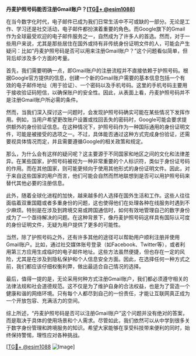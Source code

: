 **丹麦护照号码能否注册Gmail账户？[[TG💪+ @esim1088](https://t.me/s/esim1088)]**

在当今数字化时代，电子邮件已成为我们日常生活中不可或缺的一部分。无论是工作、学习还是社交活动，电子邮件都扮演着重要的角色。而Google旗下的Gmail作为全球最受欢迎的电子邮件服务之一，自然成为了许多人的首选。然而，对于一些用户来说，尤其是那些居住在国外或持有非传统身份证明文件的人，可能会产生疑问：比如“丹麦护照号码是否可以用来注册Gmail账户？”这个问题看似简单，但背后却涉及多个方面的考量。

首先，我们需要明确一点，即Gmail账户的注册流程并不直接依赖于护照号码。根据Google官方提供的信息，创建一个新的Gmail账户需要的基本信息包括一个有效的电子邮件地址（用于验证）、一个密码以及手机号码。这里的手机号码主要用于接收验证码短信，以确保账户的安全性。因此，从表面上看，丹麦护照号码并不是注册Gmail账户所必需的条件。

然而，当我们深入探讨这一问题时，会发现护照号码确实可能在某些情况下发挥作用。例如，当用户希望更改账户设置或找回丢失的密码时，Google可能会要求提供额外的身份验证信息。在这种情况下，护照号码作为一种国际通用的身份证明文件，可能是被接受的选项之一。不过，具体能否通过这种方式完成身份验证，还需要视具体情况而定，并且需要遵循Google的相关政策和规定。

那么，为什么会有这样的疑问呢？这主要源于不同国家和地区之间的文化和法律差异。在某些国家，护照号码被视为一种非常重要的个人标识符，类似于身份证号码的作用。而在其他国家，则可能更倾向于使用其他形式的身份证明文件。因此，对于来自这些国家的用户而言，他们可能会自然而然地联想到是否可以用护照号码来替代其他必要的注册信息。

此外，随着全球化进程的加快，越来越多的人选择在国外生活和工作。这些人往往面临着双重国籍或者多重身份的问题，这也使得他们在处理各种在线服务时遇到不少麻烦。特别是在涉及到跨境交易或跨国通信时，如何有效地管理自己的数字身份成为了一个亟待解决的问题。在这种背景下，像丹麦护照号码这样具有国际认可度的身份证明文件，无疑为用户提供了更多的可能性。

当然，除了护照号码之外，还有许多其他的途径可以帮助用户顺利注册并使用Gmail账户。比如，通过社交媒体账号登录（如Facebook、Twitter等），或者利用第三方应用生成临时的电子邮件地址。这些方法虽然便捷，但也存在一定的风险，尤其是在涉及到隐私保护和个人信息安全方面。因此，在选择任何一种方式之前，我们都应该仔细权衡利弊，做出最适合自己情况的选择。

最后，值得一提的是，无论采用何种方式注册Gmail账户，我们都必须遵守相关的法律法规和社会道德规范。这不仅是为了维护自身的合法权益，也是为了营造一个健康和谐的网络环境。只有每个人都尽到自己的一份责任，才能让互联网真正成为一个开放包容、充满活力的空间。

综上所述，“丹麦护照号码是否可以注册Gmail账户”这个问题并没有绝对的答案，而是取决于具体的使用场景和个人需求。尽管如此，我们依然可以从中学到很多关于数字身份管理和跨境服务的知识。希望大家能够在享受科技带来便利的同时，始终保持警惕，理性应对各种挑战。

[[TG💪+ @esim1088](https://t.me/s/esim1088) ![Image](https://i.postimg.cc/4NQfJmqS/Snipaste-2025-05-13-00-14-12.png)]